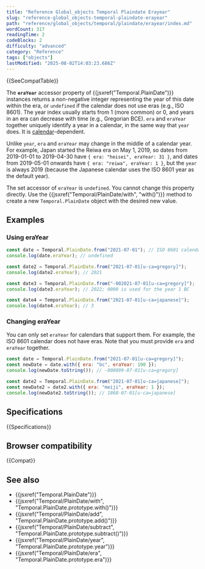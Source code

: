 ```yaml
---
title: "Reference Global_objects Temporal Plaindate Erayear"
slug: "reference-global_objects-temporal-plaindate-erayear"
path: "reference/global_objects/temporal/plaindate/erayear/index.md"
wordCount: 317
readingTime: 2
codeBlocks: 2
difficulty: "advanced"
category: "Reference"
tags: ["objects"]
lastModified: "2025-08-02T14:03:23.686Z"
---
```



{{SeeCompatTable}}

The **`eraYear`** accessor property of {{jsxref("Temporal.PlainDate")}} instances returns a non-negative integer representing the year of this date within the era, or `undefined` if the calendar does not use eras (e.g., ISO 8601). The year index usually starts from 1 (more common) or 0, and years in an era can decrease with time (e.g., Gregorian BCE). `era` and `eraYear` together uniquely identify a year in a calendar, in the same way that `year` does. It is [calendar](/en-US/docs/Web/JavaScript/Reference/Global_Objects/Temporal#calendars)-dependent.

Unlike `year`, `era` and `eraYear` may change in the middle of a calendar year. For example, Japan started the Reiwa era on May 1, 2019, so dates from 2019-01-01 to 2019-04-30 have `{ era: "heisei", eraYear: 31 }`, and dates from 2019-05-01 onwards have `{ era: "reiwa", eraYear: 1 }`, but the `year` is always 2019 (because the Japanese calendar uses the ISO 8601 year as the default year).

The set accessor of `eraYear` is `undefined`. You cannot change this property directly. Use the {{jsxref("Temporal/PlainDate/with", "with()")}} method to create a new `Temporal.PlainDate` object with the desired new value.

## Examples

### Using eraYear

```js
const date = Temporal.PlainDate.from("2021-07-01"); // ISO 8601 calendar
console.log(date.eraYear); // undefined

const date2 = Temporal.PlainDate.from("2021-07-01[u-ca=gregory]");
console.log(date2.eraYear); // 2021

const date3 = Temporal.PlainDate.from("-002021-07-01[u-ca=gregory]");
console.log(date3.eraYear); // 2022; 0000 is used for the year 1 BC

const date4 = Temporal.PlainDate.from("2021-07-01[u-ca=japanese]");
console.log(date4.eraYear); // 3
```

### Changing eraYear

You can only set `eraYear` for calendars that support them. For example, the ISO 8601 calendar does not have eras. Note that you must provide `era` and `eraYear` together.

```js
const date = Temporal.PlainDate.from("2021-07-01[u-ca=gregory]");
const newDate = date.with({ era: "bc", eraYear: 100 });
console.log(newDate.toString()); // -000099-07-01[u-ca=gregory]

const date2 = Temporal.PlainDate.from("2021-07-01[u-ca=japanese]");
const newDate2 = date2.with({ era: "meiji", eraYear: 1 });
console.log(newDate2.toString()); // 1868-07-01[u-ca=japanese]
```

## Specifications

{{Specifications}}

## Browser compatibility

{{Compat}}

## See also

- {{jsxref("Temporal.PlainDate")}}
- {{jsxref("Temporal/PlainDate/with", "Temporal.PlainDate.prototype.with()")}}
- {{jsxref("Temporal/PlainDate/add", "Temporal.PlainDate.prototype.add()")}}
- {{jsxref("Temporal/PlainDate/subtract", "Temporal.PlainDate.prototype.subtract()")}}
- {{jsxref("Temporal/PlainDate/year", "Temporal.PlainDate.prototype.year")}}
- {{jsxref("Temporal/PlainDate/era", "Temporal.PlainDate.prototype.era")}}
